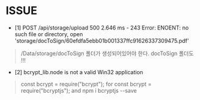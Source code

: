 # ISSUE
* [1]
POST /api/storage/upload 500 2.646 ms - 243
Error: ENOENT: no such file or directory, open 'storage/docToSign/60efdfa5ebb01b001337ffc91626337309475.pdf'
>  /Data/storage/docToSign 폴더가 생성되어있어야 한다. docToSign 폴더도 !!!
* [2]
bcrypt_lib.node is not a valid Win32 application
> const bcrypt = require("bcrypt"); for const bcrypt = require("bcryptjs"); and npm i bcryptjs --save